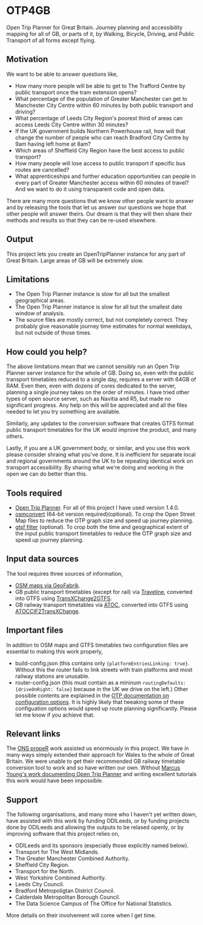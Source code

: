 # OTP4GB
Open Trip Planner for Great Britain. Journey planning and accessibility mapping for all of GB, or parts of it, by Walking, Bicycle, Driving, and Public Transport of all forms except flying.

## Motivation
We want to be able to answer questions like,
* How many more people will be able to get to The Trafford Centre by public transport once the tram extension opens?
* What percentage of the population of Greater Manchester can get to Manchester City Centre within 60 minutes by both public transport and driving?
* What percentage of Leeds City Region's poorest third of areas can access Leeds City Centre within 30 minutes?
* If the UK government builds Northern Powerhouse rail, how will that change the number of people who can reach Bradford City Centre by 9am having left home at 8am?
* Which areas of Sheffield City Region have the best access to public transport?
* How many people will lose access to public transport if specific bus routes are cancelled?
* What apprenticeships and further education opportunities can people in every part of Greater Manchester access within 60 minutes of travel?
And we want to do it using transparent code and open data.

There are many more questions that we know other people want to answer and by releasing the tools that let us answer our questions we hope that other people will answer theirs. Our dream is that they will then share their methods and results so that they can be re-used elsewhere.

## Output
This project lets you create an OpenTripPlanner instance for any part of Great Britain. Large areas of GB will be extremely slow.

## Limitations
* The Open Trip Planner instance is slow for all but the smallest geographical areas.
* The Open Trip Planner instance is slow for all but the smallest date window of analysis.
* The source files are mostly correct, but not completely correct. They probably give reasonable journey time estimates for normal weekdays, but not outside of those times.

## How could you help?
The above limitations mean that we cannot sensibly run an Open Trip Planner server instance for the whole of GB. Doing so, even with the public transport timetables reduced to a single day, requires a server with 64GB of RAM. Even then, even with dozens of cores dedicated to the server, planning a single journey takes on the order of minutes. I have tried other types of open source server, such as Navitia and R5, but made no significant progress. Any help on this will be appreciated and all the files needed to let you try something are available.

Similarly, any updates to the conversion software that creates GTFS format public transport timetables for the UK would improve the product, and many others.

Lastly, if you are a UK government body, or similar, and you use this work please consider shraing what you've done. It is inefficient for separate local and regional governments around the UK to be repeating identical work on transport accessibility. By sharing what we're doing and working in the open we can do better than this.

## Tools required
* [Open Trip Planner](github.com/opentripplanner/). For all of this project I have used version 1.4.0.
* [osmconvert](https://wiki.openstreetmap.org/wiki/Osmconvert) (64-bit version required)(optional). To crop the Open Street Map files to reduce the OTP graph size and speed up journey planning.
* [gtsf filter](https://github.com/twalcari/gtfs-filter) (optional). To crop both the time and geographical extent of the input public transport timetables to reduce the OTP graph size and speed up journey planning.

## Input data sources
The tool requires three sources of information,
* [OSM maps via GeoFabrik](http://download.geofabrik.de/).
* GB public transport timetables (except for rail) via [Traveline](https://www.travelinedata.org.uk/), converted into GTFS using [TransXChange2GTFS](github.com/danbillingsley/TransXChange2GTFS).
* GB railway transport timetables via [ATOC](http://data.atoc.org/data-download), converted into GTFS using [ATOCCIF2TransXChange](https://github.com/thomasforth/ATOCCIF2TransXChange).

## Important files
In addition to OSM maps and GTFS timetables two configuration files are essential to making this work properly,
* build-config.json (this contains only `{platformEntriesLinking: true}`. Without this the router fails to link streets with train platforms and most railway stations are unusable.
* router-config.json (this must contain as a mininum `routingDefaults: {driveOnRight: false}` because in the UK we drive on the left.) Other possible contents are explained in the [OTP documentation on configuration options](http://docs.opentripplanner.org/en/latest/Configuration/). It is highly likely that tweaking some of these configuation options would speed up route planning significantly. Please let me know if you achieve that.

## Relevant links
The [ONS propeR](https://github.com/datasciencecampus/propeR) work assisted us enormously in this project. We have in many ways simply extended their approach for Wales to the whole of Great Britain. We were unable to get their recommended GB railway timetable conversion tool to work and so have written our own.
Without [Marcus Young's work documenting Open Trip Planner](https://github.com/marcusyoung/otp-tutorial) and writing excellent tutorials this work would have been impossible.

## Support
The following organisations, and many more who I haven't yet written down, have assisted with this work by funding ODILeeds, or by funding projects done by ODILeeds and allowing the outputs to be relased openly, or by improving software that this project relies on,
* ODILeeds and its sponsors (especially those explicitly named below).
* Transport for The West Midlands.
* The Greater Manchester Combined Authority.
* Sheffield City Region.
* Transport for the North.
* West Yorkshire Combined Authority.
* Leeds City Council.
* Bradford Metropoligtan District Council.
* Calderdale Metropolitan Borough Council.
* The Data Science Campus of The Office for National Statistics.

More details on their involvement will come when I get time.
